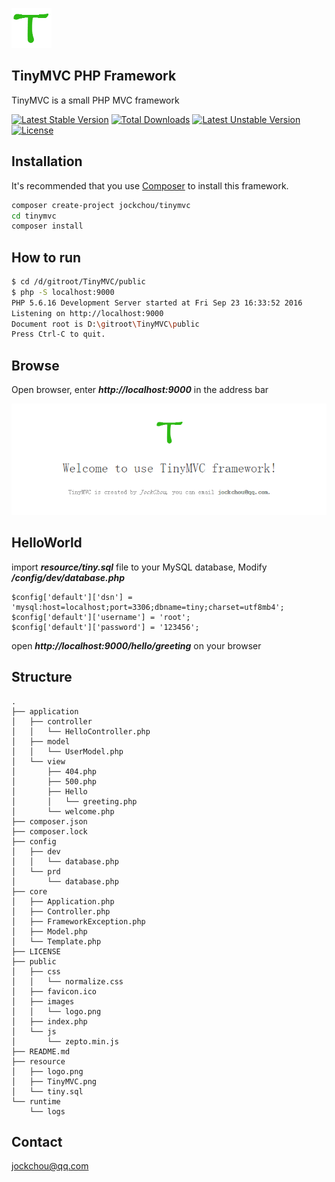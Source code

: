 ![logo](./resource/logo.png)

## TinyMVC PHP Framework
TinyMVC is a small PHP MVC framework

[![Latest Stable Version](https://poser.pugx.org/jockchou/tinymvc/v/stable)](https://packagist.org/packages/jockchou/tinymvc)
[![Total Downloads](https://poser.pugx.org/jockchou/tinymvc/downloads)](https://packagist.org/packages/jockchou/tinymvc)
[![Latest Unstable Version](https://poser.pugx.org/jockchou/tinymvc/v/unstable)](https://packagist.org/packages/jockchou/tinymvc)
[![License](https://poser.pugx.org/jockchou/tinymvc/license)](https://packagist.org/packages/jockchou/tinymvc)


## Installation

It's recommended that you use [Composer](https://getcomposer.org/) to install this framework.

```bash
composer create-project jockchou/tinymvc
cd tinymvc
composer install
```

## How to run

```bash
$ cd /d/gitroot/TinyMVC/public
$ php -S localhost:9000
PHP 5.6.16 Development Server started at Fri Sep 23 16:33:52 2016
Listening on http://localhost:9000
Document root is D:\gitroot\TinyMVC\public
Press Ctrl-C to quit.
```

## Browse
Open browser, enter ***http://localhost:9000*** in the address bar

![logo](./resource/TinyMVC.png)

## HelloWorld

import ***resource/tiny.sql*** file to your MySQL database, Modify ***/config/dev/database.php***

```
$config['default']['dsn'] = 'mysql:host=localhost;port=3306;dbname=tiny;charset=utf8mb4';
$config['default']['username'] = 'root';
$config['default']['password'] = '123456';
```

open ***http://localhost:9000/hello/greeting*** on your browser

## Structure

```
.
├── application
│   ├── controller
│   │   └── HelloController.php
│   ├── model
│   │   └── UserModel.php
│   └── view
│       ├── 404.php
│       ├── 500.php
│       ├── Hello
│       │   └── greeting.php
│       └── welcome.php
├── composer.json
├── composer.lock
├── config
│   ├── dev
│   │   └── database.php
│   └── prd
│       └── database.php
├── core
│   ├── Application.php
│   ├── Controller.php
│   ├── FrameworkException.php
│   ├── Model.php
│   └── Template.php
├── LICENSE
├── public
│   ├── css
│   │   └── normalize.css
│   ├── favicon.ico
│   ├── images
│   │   └── logo.png
│   ├── index.php
│   └── js
│       └── zepto.min.js
├── README.md
├── resource
│   ├── logo.png
│   ├── TinyMVC.png
│   └── tiny.sql
└── runtime
    └── logs
```

## Contact

jockchou@qq.com